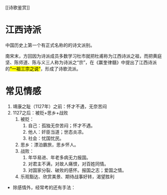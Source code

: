 [[诗歌鉴赏]]
# 江西诗派
中国历史上第一个有正式名称的的诗文派别。

南宋末，方回因为诗派成员多数学习杜市就把杜甫称为江西诗派之祖，而把黄庭坚、陈师道、陈与义三人称为诗派之“宗”，在《赢奎律髓》中提出了江西诗派的<mark>“一祖三宗之说“</mark>，形成了诗歌流派。

# 常见情感
1. 靖康之耻（1127年）之前：怀才不遇，无奈苦闷
2. 1127之后：被贬+思乡+战败
   1. 被贬：
      1. 自己：孤独无奈苦闷；怀才不遇。
      2. 他人：奸臣当道；世态炎凉。
      3. 社会：忧国忧民。
   2. 思乡：漂泊霸旅，思乡怀人。
   3. 战败：
      1. 年华易进、年老多病无力报国。
      2. 对君主不满，对故人痛恨，对百姓同情。
      3. 对国家分裂、破败的感怀。报国之志；爱国之情。
    4. 乐观豁达、欣赏美景、期待战事好转，渴望胜利

- 除感情外，经常考的还有手法：